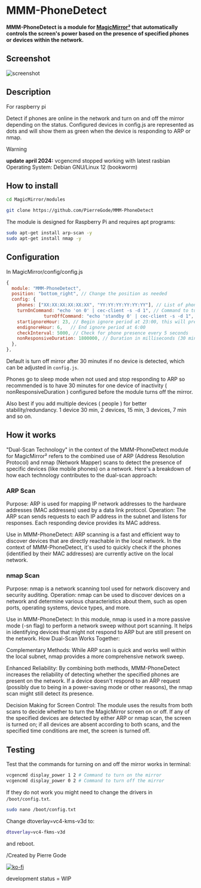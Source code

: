# MMM-PhoneDetect

**MMM-PhoneDetect is a module for [MagicMirror²](https://github.com/MagicMirrorOrg/MagicMirror) that automatically controls the screen's power based on the presence of specified phones or devices within the network.**

## Screenshot

![screenshot](screenshot.png)

## Description

For raspberry pi

Detect if phones are online in the network and turn on and off the mirror depending on the status.
Configured devices in config.js are represented as dots and will show them as green when the device is responding to ARP or nmap.

> [!WARNING]
> **update april 2024:** vcgencmd stopped working with latest rasbian Operating System: Debian GNU/Linux 12 (bookworm)


## How to install

```bash
cd MagicMirror/modules
```

```bash
git clone https://github.com/PierreGode/MMM-PhoneDetect
```

The module is designed for Raspberry Pi and requires apt programs:

```bash
sudo apt-get install arp-scan -y
sudo apt-get install nmap -y
```

## Configuration

In MagicMirror/config/config.js

```js
{
  module: "MMM-PhoneDetect",
  position: "bottom_right", // Change the position as needed
  config: {
    phones: ["XX:XX:XX:XX:XX:XX", "YY:YY:YY:YY:YY:YY"], // List of phone MAC addresses to detect
    turnOnCommand: "echo 'on 0' | cec-client -s -d 1", // Command to turn on the mirror
			  turnOffCommand: "echo 'standby 0' | cec-client -s -d 1", // Command to turn off the mirror
    startignoreHour: 23, // Begin ignore period at 23:00, this will prevent the Command to turn off/on the mirror specific hours
    endignoreHour: 6,   // End ignore period at 6:00
    checkInterval: 5000, // Check for phone presence every 5 seconds
    nonResponsiveDuration: 1800000, // Duration in milliseconds (30 min by default)
  },
},
```

Default is turn off mirror after 30 minutes if no device is detected, which can be adjusted in `config.js`.

Phones go to sleep mode when not used and stop responding to ARP so recommended is to have 30 minutes for one device of inactivity ( nonResponsiveDuration ) configured before the module turns off the mirror.

Also best if you add multiple devices ( people ) for better stability/redundancy. 1 device 30 min, 2 devices, 15 min, 3 devices, 7 min and so on.

## How it works

"Dual-Scan Technology" in the context of the MMM-PhoneDetect module for MagicMirror² refers to the combined use of ARP (Address Resolution Protocol) and nmap (Network Mapper) scans to detect the presence of specific devices (like mobile phones) on a network. Here's a breakdown of how each technology contributes to the dual-scan approach:

### ARP Scan

Purpose: ARP is used for mapping IP network addresses to the hardware addresses (MAC addresses) used by a data link protocol.
Operation: The ARP scan sends requests to each IP address in the subnet and listens for responses. Each responding device provides its MAC address.

Use in MMM-PhoneDetect: ARP scanning is a fast and efficient way to discover devices that are directly reachable in the local network. In the context of MMM-PhoneDetect, it's used to quickly check if the phones (identified by their MAC addresses) are currently active on the local network.

### nmap Scan

Purpose: nmap is a network scanning tool used for network discovery and security auditing.
Operation: nmap can be used to discover devices on a network and determine various characteristics about them, such as open ports, operating systems, device types, and more.

Use in MMM-PhoneDetect: In this module, nmap is used in a more passive mode (-sn flag) to perform a network sweep without port scanning. It helps in identifying devices that might not respond to ARP but are still present on the network.
How Dual-Scan Works Together:

Complementary Methods: While ARP scan is quick and works well within the local subnet, nmap provides a more comprehensive network sweep.

Enhanced Reliability: By combining both methods, MMM-PhoneDetect increases the reliability of detecting whether the specified phones are present on the network. If a device doesn't respond to an ARP request (possibly due to being in a power-saving mode or other reasons), the nmap scan might still detect its presence.

Decision Making for Screen Control: The module uses the results from both scans to decide whether to turn the MagicMirror screen on or off. If any of the specified devices are detected by either ARP or nmap scan, the screen is turned on; if all devices are absent according to both scans, and the specified time conditions are met, the screen is turned off.

## Testing

Test that the commands for turning on and off the mirror works in terminal:

```bash
vcgencmd display_power 1 2 # Command to turn on the mirror
vcgencmd display_power 0 2 # Command to turn off the mirror
```

If they do not work you might need to change the drivers in `/boot/config.txt`.

```bash
sudo nano /boot/config.txt
```

Change dtoverlay=vc4-kms-v3d to:

```bash
dtoverlay=vc4-fkms-v3d
```

and reboot.

/Created by Pierre Gode

[![ko-fi](https://ko-fi.com/img/githubbutton_sm.svg)](https://ko-fi.com/J3J2EARPK)

development status = WIP
